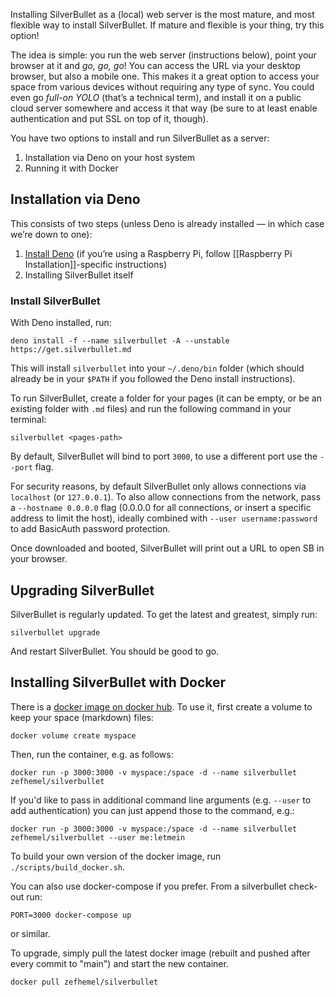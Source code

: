 Installing SilverBullet as a (local) web server is the most mature, and most flexible way to install SilverBullet. If mature and flexible is your thing, try this option!

The idea is simple: you run the web server (instructions below), point your browser at it and _go, go, go_! You can access the URL via your desktop browser, but also a mobile one. This makes it a great option to access your space from various devices without requiring any type of sync. You could even go _full-on YOLO_ (that’s a technical term), and install it on a public cloud server somewhere and access it that way (be sure to at least enable authentication and put SSL on top of it, though).

You have two options to install and run SilverBullet as a server:

1. Installation via Deno on your host system
2. Running it with Docker

## Installation via Deno
This consists of two steps (unless Deno is already installed — in which case we’re down to one):

1. [Install Deno](https://deno.land/manual/getting_started/installation) (if you’re using a Raspberry Pi, follow [[Raspberry Pi Installation]]-specific instructions)
2. Installing SilverBullet itself

### Install SilverBullet
With Deno installed, run:

```shell
deno install -f --name silverbullet -A --unstable https://get.silverbullet.md
```

This will install `silverbullet` into your `~/.deno/bin` folder (which should already be in your `$PATH` if you followed the Deno install instructions).

To run SilverBullet, create a folder for your pages (it can be empty, or be an existing folder with `.md` files) and run the following command in your terminal:

```shell
silverbullet <pages-path>
```

By default, SilverBullet will bind to port `3000`, to use a different port use the `--port` flag. 

For security reasons, by default SilverBullet only allows connections via `localhost` (or `127.0.0.1`). To also allow connections from the network, pass a `--hostname 0.0.0.0` flag (0.0.0.0 for all connections, or insert a specific address to limit the host), ideally combined with `--user username:password` to add BasicAuth password protection.

Once downloaded and booted, SilverBullet will print out a URL to open SB in your browser.

## Upgrading SilverBullet
SilverBullet is regularly updated. To get the latest and greatest, simply run:

```shell
silverbullet upgrade
```

And restart SilverBullet. You should be good to go.

## Installing SilverBullet with Docker

There is a [docker image on docker hub](https://hub.docker.com/r/zefhemel/silverbullet). To use it, first create a volume to keep your space (markdown) files:

```shell
docker volume create myspace
```

Then, run the container, e.g. as follows:

```shell
docker run -p 3000:3000 -v myspace:/space -d --name silverbullet zefhemel/silverbullet
```

If you'd like to pass in additional command line arguments (e.g. `--user` to add authentication) you can just append those to the command, e.g.:

```shell
docker run -p 3000:3000 -v myspace:/space -d --name silverbullet zefhemel/silverbullet --user me:letmein
```

To build your own version of the docker image, run `./scripts/build_docker.sh`.

You can also use docker-compose if you prefer. From a silverbullet check-out run:

```shell
PORT=3000 docker-compose up
```

or similar.

To upgrade, simply pull the latest docker image (rebuilt and pushed after every commit to "main") and start the new container.

```shell
docker pull zefhemel/silverbullet
```
